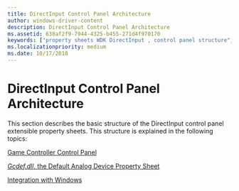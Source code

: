 ```yaml
---
title: DirectInput Control Panel Architecture
author: windows-driver-content
description: DirectInput Control Panel Architecture
ms.assetid: 638af2f9-7944-4325-b455-271d4f970170
keywords: ["property sheets WDK DirectInput , control panel structure", "game controllers WDK DirectInput , control panel structure", "control panels WDK DirectInput , architecture", "architecture WDK DirectInput control panel"]
ms.localizationpriority: medium
ms.date: 10/17/2018
---
```


# DirectInput Control Panel Architecture





This section describes the basic structure of the DirectInput control panel extensible property sheets. This structure is explained in the following topics:

[Game Controller Control Panel](game-controller-control-panel.md)

[*Gcdef.dll*, the Default Analog Device Property Sheet](gcdef-dll--the-default-analog-device-property-sheet.md)

[Integration with Windows](integration-with-windows.md)

 

 




